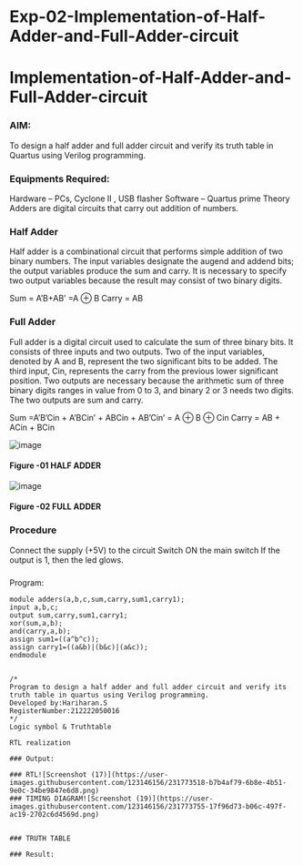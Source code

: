 # Exp-02-Implementation-of-Half-Adder-and-Full-Adder-circuit

# Implementation-of-Half-Adder-and-Full-Adder-circuit
### AIM:
To design a half adder and full adder circuit and verify its truth table in Quartus using Verilog programming.

### Equipments Required:
Hardware – PCs, Cyclone II , USB flasher
Software – Quartus prime
Theory
Adders are digital circuits that carry out addition of numbers.

### Half Adder
Half adder is a combinational circuit that performs simple addition of two binary numbers. The input variables designate the augend and addend bits; the output variables produce the sum and carry. It is necessary to specify two output variables because the result may consist of two binary digits.

Sum = A’B+AB’ =A ⊕ B Carry = AB

### Full Adder
Full adder is a digital circuit used to calculate the sum of three binary bits. It consists of three inputs and two outputs. Two of the input variables, denoted by A and B, represent the two significant bits to be added. The third input, Cin, represents the carry from the previous lower significant position. Two outputs are necessary because the arithmetic sum of three binary digits ranges in value from 0 to 3, and binary 2 or 3 needs two digits. The two outputs are sum and carry.

Sum =A’B’Cin + A’BCin’ + ABCin + AB’Cin’ = A ⊕ B ⊕ Cin Carry = AB + ACin + BCin

 ![image](https://user-images.githubusercontent.com/36288975/163552156-a13e5a56-c638-4110-97d9-8896907c8d25.png)

#### Figure -01 HALF ADDER 


![image](https://user-images.githubusercontent.com/36288975/163552057-b3547877-6d07-45b4-b7e0-bcfebfad9e1d.png)

#### Figure -02 FULL ADDER 

### Procedure

Connect the supply (+5V) to the circuit
Switch ON the main switch
If the output is 1, then the led glows.
### 
Program:
```vhd1
module adders(a,b,c,sum,carry,sum1,carry1);
input a,b,c;
output sum,carry,sum1,carry1;
xor(sum,a,b);
and(carry,a,b);
assign sum1=((a^b^c));
assign carry1=((a&b)|(b&c)|(a&c));
endmodule


/*
Program to design a half adder and full adder circuit and verify its truth table in quartus using Verilog programming.
Developed by:Hariharan.S
RegisterNumber:212222050016
*/
Logic symbol & Truthtable

RTL realization

### Output:

### RTL![Screenshot (17)](https://user-images.githubusercontent.com/123146156/231773518-b7b4af79-6b8e-4b51-9e0c-34be9847e6d8.png)
### TIMING DIAGRAM![Screenshot (19)](https://user-images.githubusercontent.com/123146156/231773755-17f96d73-b06c-497f-ac19-2702c6d4569d.png)


### TRUTH TABLE 

### Result:
